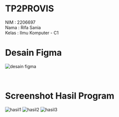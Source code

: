 # TP2PROVIS

NIM : 2206697 <br/>
Nama : Rifa Sania <br/>
Kelas : Ilmu Komputer - C1 <br/>

# Desain Figma
![desain figma](https://github.com/rifasania/TP2PROVIS/assets/134931500/1ee575a4-700b-4b1d-b42f-7e86aca8201e)

<br/>

# Screenshot Hasil Program
![hasil1](https://github.com/rifasania/TP2PROVIS/assets/134931500/37057230-f2c8-4944-9722-dfbab1522d32)
![hasil2](https://github.com/rifasania/TP2PROVIS/assets/134931500/206a00cf-9642-49c2-96a7-25730b36febc)
![hasil3](https://github.com/rifasania/TP2PROVIS/assets/134931500/04349b04-fa87-4803-8360-7b7a99933ca1)